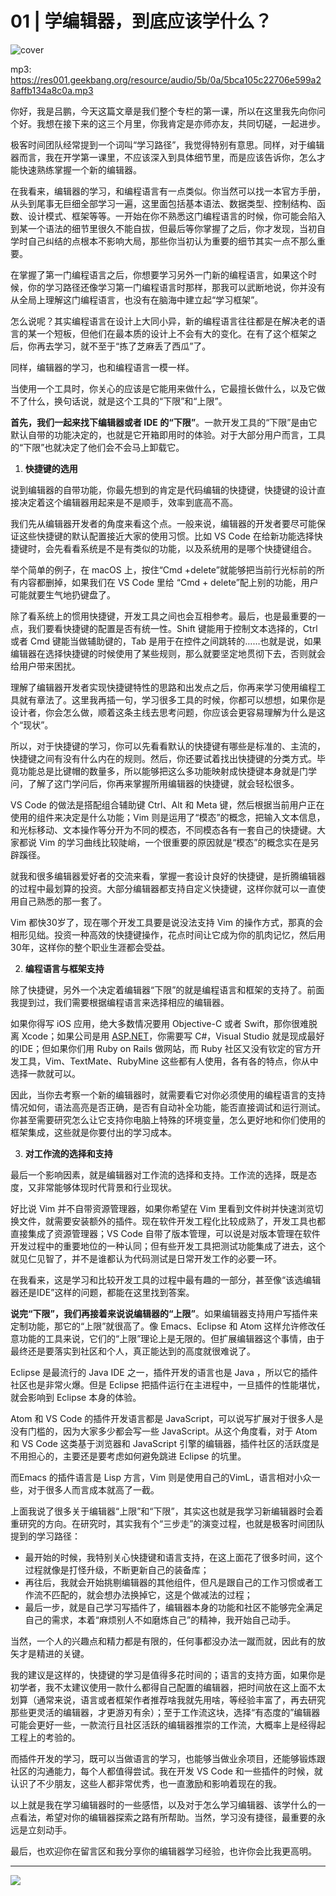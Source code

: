 # 01 | 学编辑器，到底应该学什么？

![cover](./static/bff6d7c199712d992035a76d0f84aecb.jpg)

mp3: https://res001.geekbang.org/resource/audio/5b/0a/5bca105c22706e599a28affb134a8c0a.mp3

你好，我是吕鹏，今天这篇文章是我们整个专栏的第一课，所以在这里我先向你问个好。我想在接下来的这三个月里，你我肯定是亦师亦友，共同切磋，一起进步。

极客时间团队经常提到一个词叫“学习路径”，我觉得特别有意思。同样，对于编辑器而言，我在开学第一课里，不应该深入到具体细节里，而是应该告诉你，怎么才能快速熟练掌握一个新的编辑器。

在我看来，编辑器的学习，和编程语言有一点类似。你当然可以找一本官方手册，从头到尾事无巨细全部学习一遍，这里面包括基本语法、数据类型、控制结构、函数、设计模式、框架等等。一开始在你不熟悉这门编程语言的时候，你可能会陷入到某一个语法的细节里很久不能自拔，但最后等你掌握了之后，你才发现，当初自学时自己纠结的点根本不影响大局，那些你当初认为重要的细节其实一点不那么重要。

在掌握了第一门编程语言之后，你想要学习另外一门新的编程语言，如果这个时候，你的学习路径还像学习第一门编程语言时那样，那我可以武断地说，你并没有从全局上理解这门编程语言，也没有在脑海中建立起“学习框架”。

怎么说呢？其实编程语言在设计上大同小异，新的编程语言往往都是在解决老的语言的某一个短板，但他们在最本质的设计上不会有大的变化。在有了这个框架之后，你再去学习，就不至于“拣了芝麻丢了西瓜”了。

同样，编辑器的学习，也和编程语言一模一样。

当使用一个工具时，你关心的应该是它能用来做什么，它最擅长做什么，以及它做不了什么，换句话说，就是这个工具的“下限”和“上限”。

**首先，我们一起来找下编辑器或者 IDE 的“下限”**。一款开发工具的“下限”是由它默认自带的功能决定的，也就是它开箱即用时的体验。对于大部分用户而言，工具的“下限”也就决定了他们会不会马上卸载它。

1.  **快捷键的选用**

说到编辑器的自带功能，你最先想到的肯定是代码编辑的快捷键，快捷键的设计直接决定着这个编辑器用起来是不是顺手，效率到底高不高。

我们先从编辑器开发者的角度来看这个点。一般来说，编辑器的开发者要尽可能保证这些快捷键的默认配置接近大家的使用习惯。比如 VS Code 在给新功能选择快捷键时，会先看看系统是不是有类似的功能，以及系统用的是哪个快捷键组合。

举个简单的例子，在 macOS 上，按住“Cmd +delete”就能够把当前行光标前的所有内容都删掉，如果我们在 VS Code 里给 “Cmd + delete”配上别的功能，用户可能就要生气地扔键盘了。

除了看系统上的惯用快捷键，开发工具之间也会互相参考。最后，也是最重要的一点，我们要看快捷键的配置是否有统一性。Shift 键能用于控制文本选择的，Ctrl 或者 Cmd 键能当做辅助键的，Tab 是用于在控件之间跳转的……也就是说，如果编辑器在选择快捷键的时候使用了某些规则，那么就要坚定地贯彻下去，否则就会给用户带来困扰。

理解了编辑器开发者实现快捷键特性的思路和出发点之后，你再来学习使用编程工具就有章法了。这里我再插一句，学习很多工具的时候，你都可以想想，如果你是设计者，你会怎么做，顺着这条主线去思考问题，你应该会更容易理解为什么是这个“现状”。

所以，对于快捷键的学习，你可以先看看默认的快捷键有哪些是标准的、主流的，快捷键之间有没有什么内在的规则。然后，你还要试着找出快捷键的分类方式。毕竟功能总是比键帽的数量多，所以能够把这么多功能映射成快捷键本身就是门学问，了解了这门学问后，你再来掌握所用编辑器的快捷键，就会轻松很多。

VS Code 的做法是搭配组合辅助键 Ctrl、Alt 和 Meta 键，然后根据当前用户正在使用的组件来决定是什么功能；Vim 则是运用了“模态”的概念，把输入文本信息，和光标移动、文本操作等分开为不同的模态，不同模态各有一套自己的快捷键。大家都说 Vim 的学习曲线比较陡峭，一个很重要的原因就是“模态”的概念实在是另辟蹊径。

就我和很多编辑器爱好者的交流来看，掌握一套设计良好的快捷键，是折腾编辑器的过程中最划算的投资。大部分编辑器都支持自定义快捷键，这样你就可以一直使用自己熟悉的那一套了。

Vim 都快30岁了，现在哪个开发工具要是说没法支持 Vim 的操作方式，那真的会相形见绌。投资一种高效的快捷键操作，花点时间让它成为你的肌肉记忆，然后用30年，这样你的整个职业生涯都会受益。

2.  **编程语言与框架支持**

除了快捷键，另外一个决定着编辑器“下限”的就是编程语言和框架的支持了。前面我提到过，我们需要根据编程语言来选择相应的编辑器。

如果你得写 iOS 应用，绝大多数情况要用 Objective-C 或者 Swift，那你很难脱离 Xcode；如果公司是用 [ASP.NET](http://ASP.NET)，你需要写 C#，Visual Studio 就是现成最好的IDE；但如果你们用 Ruby on Rails 做网站，而 Ruby 社区又没有钦定的官方开发工具，Vim、TextMate、RubyMine 这些都有人使用，各有各的特点，你从中选择一款就可以。

因此，当你去考察一个新的编辑器时，就需要看它对你必须使用的编程语言的支持情况如何，语法高亮是否正确，是否有自动补全功能，能否直接调试和运行测试。你甚至需要研究怎么让它支持你电脑上特殊的环境变量，怎么更好地和你们使用的框架集成，这些就是你要付出的学习成本。

3.  **对工作流的选择和支持**

最后一个影响因素，就是编辑器对工作流的选择和支持。工作流的选择，既是态度，又非常能够体现时代背景和行业现状。

好比说 Vim 并不自带资源管理器，如果你希望在 Vim 里看到文件树并快速浏览切换文件，就需要安装额外的插件。现在软件开发工程化比较成熟了，开发工具也都直接集成了资源管理器；VS Code 自带了版本管理，可以说是对版本管理在软件开发过程中的重要地位的一种认同；但有些开发工具把测试功能集成了进去，这个就见仁见智了，并不是谁都认为代码测试是日常开发工作的必要一环。

在我看来，这是学习和比较开发工具的过程中最有趣的一部分，甚至像“该选编辑器还是IDE”这样的问题，都能在这里找到答案。

**说完“下限”，我们再接着来说说编辑器的“上限”**。如果编辑器支持用户写插件来定制功能，那它的“上限”就很高了。像 Emacs、Eclipse 和 Atom 这样允许修改任意功能的工具来说，它们的“上限”理论上是无限的。但扩展编辑器这个事情，由于最终还是要落实到社区和个人，真正能达到的高度就很难说了。

Eclipse 是最流行的 Java IDE 之一，插件开发的语言也是 Java ，所以它的插件社区也是非常火爆。但是 Eclipse 把插件运行在主进程中，一旦插件的性能堪忧，就会影响到 Eclipse 本身的体验。

Atom 和 VS Code 的插件开发语言都是 JavaScript，可以说写扩展对于很多人是没有门槛的，因为大家多少都会写一些 JavaScript。从这个角度看，对于 Atom 和 VS Code 这类基于浏览器和 JavaScript 引擎的编辑器，插件社区的活跃度是不用担心的，主要还是要考虑如何避免跳进 Eclipse 的坑里。

而Emacs 的插件语言是 Lisp 方言，Vim 则是使用自己的VimL，语言相对小众一些，对于很多人而言成本就高了一截。

上面我说了很多关于编辑器“上限”和“下限”，其实这也就是我学习新编辑器时会着重研究的方向。在研究时，其实我有个“三步走”的演变过程，也就是极客时间团队提到的学习路径：

*   最开始的时候，我特别关心快捷键和语言支持，在这上面花了很多时间，这个过程就像是打怪升级，不断更新自己的装备库；
*   再往后，我就会开始挑剔编辑器的其他组件，但凡是跟自己的工作习惯或者工作流不匹配的，就会想办法换掉它，这是个做减法的过程；
*   最后一步，就是自己学习写插件了，编辑器本身的功能和社区不能够完全满足自己的需求，本着“麻烦别人不如磨炼自己”的精神，我开始自己动手。

当然，一个人的兴趣点和精力都是有限的，任何事都没办法一蹴而就，因此有的放矢才是精进的关键。

我的建议是这样的，快捷键的学习是值得多花时间的；语言的支持方面，如果你是初学者，我不太建议使用一款什么都得自己配置的编辑器，把时间放在这上面不太划算（通常来说，语言或者框架作者推荐啥我就先用啥，等经验丰富了，再去研究那些更灵活的编辑器，才更游刃有余）；至于工作流这块，选择“有态度的”编辑器可能会更好一些，一款流行且社区活跃的编辑器推崇的工作流，大概率上是经得起工程上的考验的。

而插件开发的学习，既可以当做语言的学习，也能够当做业余项目，还能够锻炼跟社区的沟通能力，每个人都值得尝试。我在开发 VS Code 和一些插件的时候，就认识了不少朋友，这些人都非常优秀，也一直激励和影响着现在的我。

以上就是我在学习编辑器时的一些感悟，以及对于怎么学习编辑器、该学什么的一点看法，希望对你的编辑器探索之路有所帮助。当然，学习没有捷径，最重要的永远是立刻动手。

最后，也欢迎你在留言区和我分享你的编辑器学习经验，也许你会比我更高明。

* * *

![](./static/92862660523add24b3168f22954fa506.jpg)

